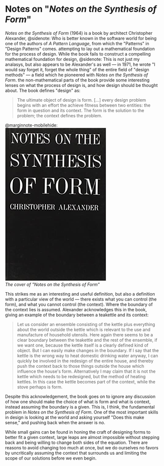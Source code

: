# Notes on "*Notes on the Synthesis of Form*"

*Notes on the Synthesis of Form* (1964) is a book by architect Christopher Alexander,
@sidenote: Who is better known in the software world for being one of the authors of *A Pattern Language*, from which the "Patterns" in "Design Patterns" comes.
attempting to lay out a mathematical foundation for the process of design. While the book fails to construct a compelling mathematical foundation for design,
@sidenote: This is not just my analasys, but also appears to be Alexander's as well — in 1971, he wrote "I would say forget it, forget the whole thing" of the entire field of "design methods" — a field which he pioneered with *Notes on the Synthesis of Form*.
the non-mathematical parts of the book provide some interesting lenses on what the process of design is, and how design should be thought about. The book defines "design" as:

> The ultimate object of design is form. […] every design problem begins with an effort the achieve fitness between two entities: the form in question and its context. The form is the solution to the problem; the context defines the problem.

@marginnote-mobilehide: <img src="/img/post/synthesis-of-form/book.jpg" alt="The cover of the book 'Notes on the Synthesis of Form' — it is solid black except for the name of the title and the author, 'Christopher Alexander', which are written in capital letters in white"/> <br> *The cover of "Notes on the Synthesis of Form"*

This strikes me as an interesting and useful definition, but also a definition with a particular view of the world — there exists what you can control (the form), and what you cannot control (the context). Where the boundary of the context lies is assumed. Alexander acknowledges this in the book, giving an example of the boundary between a teakettle and its context:

> Let us consider an ensemble consisting of the kettle plus everything about the world outside the kettle which is relevant to the use and manufacture of household utensils. Here again there seems to be a clear boundary between the teakettle and the rest of the ensemble, if we want one, because the kettle itself is a clearly defined kind of object. But I can easily make changes in the boundary. If I say that the kettle is the wrong way to heat domestic drinking water anyway, I can quickly be involved in the redesign of the entire house, and thereby push the context back to those things outside the house which influence the house's form. Alternatively I may claim that it is not the kettle which needs to be redesigned, but the method of heating kettles. In this case the kettle becomes part of the context, while the stove perhaps is form.

Despite this acknowledgement, the book goes on to ignore any discussion of how one should make the choice of what is form and what is context, instead assuming the boundary is a given. This is, I think, the fundamental problem in *Notes on the Synthesis of Form*. One of the most important skills in design is looking at the world and asking yourself "Does this make sense," and pushing back when the answer is no.

While small gains can be found in honing the craft of designing forms to better fit a given context, large leaps are almost impossible without stepping back and being willing to change both sides of the equation. There are reasons to avoid changing too much at once, but we do ourselves no favors by uncritically assuming the context that surrounds us and limiting the scope of our solutions before we even begin.
